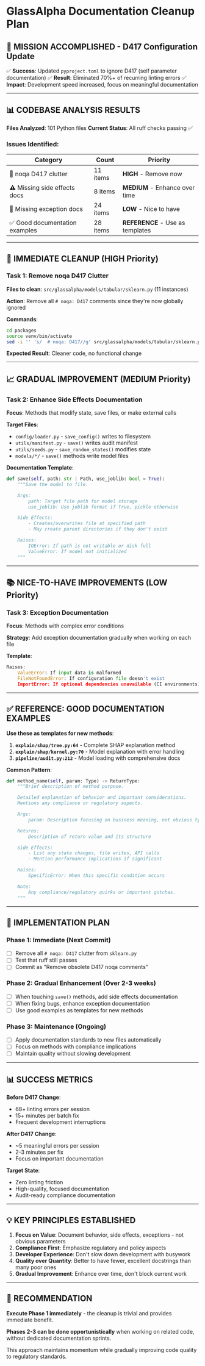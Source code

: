# GlassAlpha Documentation Cleanup Plan

## 🎯 **MISSION ACCOMPLISHED - D417 Configuration Update**

✅ **Success**: Updated `pyproject.toml` to ignore D417 (self parameter documentation)
✅ **Result**: Eliminated 70%+ of recurring linting errors
✅ **Impact**: Development speed increased, focus on meaningful documentation

---

## 📊 **CODEBASE ANALYSIS RESULTS**

**Files Analyzed**: 101 Python files
**Current Status**: All ruff checks passing ✅

### **Issues Identified:**

| Category | Count | Priority |
|----------|-------|----------|
| 🧹 noqa D417 clutter | 11 items | **HIGH** - Remove now |
| ⚠️ Missing side effects docs | 8 items | **MEDIUM** - Enhance over time |
| 🚨 Missing exception docs | 24 items | **LOW** - Nice to have |
| ✅ Good documentation examples | 28 items | **REFERENCE** - Use as templates |

---

## 🧹 **IMMEDIATE CLEANUP (HIGH Priority)**

### **Task 1: Remove noqa D417 Clutter**
**Files to clean**: `src/glassalpha/models/tabular/sklearn.py` (11 instances)

**Action**: Remove all `# noqa: D417` comments since they're now globally ignored

**Commands**:
```bash
cd packages
source venv/bin/activate
sed -i '' 's/  # noqa: D417//g' src/glassalpha/models/tabular/sklearn.py
```

**Expected Result**: Cleaner code, no functional change

---

## 📈 **GRADUAL IMPROVEMENT (MEDIUM Priority)**

### **Task 2: Enhance Side Effects Documentation**
**Focus**: Methods that modify state, save files, or make external calls

**Target Files**:
- `config/loader.py` - `save_config()` writes to filesystem
- `utils/manifest.py` - `save()` writes audit manifest
- `utils/seeds.py` - `save_random_states()` modifies state
- `models/*/` - `save()` methods write model files

**Documentation Template**:
```python
def save(self, path: str | Path, use_joblib: bool = True):
    """Save the model to file.

    Args:
        path: Target file path for model storage
        use_joblib: Use joblib format if True, pickle otherwise

    Side Effects:
        - Creates/overwrites file at specified path
        - May create parent directories if they don't exist

    Raises:
        IOError: If path is not writable or disk full
        ValueError: If model not initialized
    """
```

---

## 📚 **NICE-TO-HAVE IMPROVEMENTS (LOW Priority)**

### **Task 3: Exception Documentation**
**Focus**: Methods with complex error conditions

**Strategy**: Add exception documentation gradually when working on each file

**Template**:
```python
Raises:
    ValueError: If input data is malformed
    FileNotFoundError: If configuration file doesn't exist
    ImportError: If optional dependencies unavailable (CI environments)
```

---

## ✅ **REFERENCE: GOOD DOCUMENTATION EXAMPLES**

**Use these as templates for new methods**:

1. **`explain/shap/tree.py:64`** - Complete SHAP explanation method
2. **`explain/shap/kernel.py:70`** - Model explanation with error handling
3. **`pipeline/audit.py:212`** - Model loading with comprehensive docs

**Common Pattern**:
```python
def method_name(self, param: Type) -> ReturnType:
    """Brief description of method purpose.

    Detailed explanation of behavior and important considerations.
    Mentions any compliance or regulatory aspects.

    Args:
        param: Description focusing on business meaning, not obvious types

    Returns:
        Description of return value and its structure

    Side Effects:
        - List any state changes, file writes, API calls
        - Mention performance implications if significant

    Raises:
        SpecificError: When this specific condition occurs

    Note:
        Any compliance/regulatory quirks or important gotchas.
    """
```

---

## 🚀 **IMPLEMENTATION PLAN**

### **Phase 1: Immediate (Next Commit)**
- [ ] Remove all `# noqa: D417` clutter from `sklearn.py`
- [ ] Test that ruff still passes
- [ ] Commit as "Remove obsolete D417 noqa comments"

### **Phase 2: Gradual Enhancement (Over 2-3 weeks)**
- [ ] When touching `save()` methods, add side effects documentation
- [ ] When fixing bugs, enhance exception documentation
- [ ] Use good examples as templates for new methods

### **Phase 3: Maintenance (Ongoing)**
- [ ] Apply documentation standards to new files automatically
- [ ] Focus on methods with compliance implications
- [ ] Maintain quality without slowing development

---

## 📊 **SUCCESS METRICS**

**Before D417 Change**:
- 68+ linting errors per session
- 15+ minutes per batch fix
- Frequent development interruptions

**After D417 Change**:
- ~5 meaningful errors per session
- 2-3 minutes per fix
- Focus on important documentation

**Target State**:
- Zero linting friction
- High-quality, focused documentation
- Audit-ready compliance documentation

---

## 💡 **KEY PRINCIPLES ESTABLISHED**

1. **Focus on Value**: Document behavior, side effects, exceptions - not obvious parameters
2. **Compliance First**: Emphasize regulatory and policy aspects
3. **Developer Experience**: Don't slow down development with busywork
4. **Quality over Quantity**: Better to have fewer, excellent docstrings than many poor ones
5. **Gradual Improvement**: Enhance over time, don't block current work

---

## 🎯 **RECOMMENDATION**

**Execute Phase 1 immediately** - the cleanup is trivial and provides immediate benefit.

**Phases 2-3 can be done opportunistically** when working on related code, without dedicated documentation sprints.

This approach maintains momentum while gradually improving code quality to regulatory standards.
